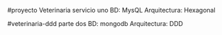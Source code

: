 #proyecto Veterinaria servicio uno
BD: MysQL
Arquitectura: Hexagonal


#veterinaria-ddd parte dos
BD: mongodb
Arquitectura: DDD


